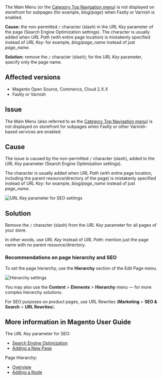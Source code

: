 The Main Menu (or the [Category Top Navigation menu](https://docs.magento.com/m2/ce/user_guide/catalog/navigation-top.html)) is not displayed on storefront for subpages (for example, _blog/page_) when Fastly or Varnish is enabled.

__Cause:__ the non-permitted `` / `` character&nbsp;(slash) in the _URL Key_ parameter of the page (Search Engine Optimization settings). The character is usually added when _URL Path_ (with entire page location) is mistakenly specified instead of _URL Key_: for example, _blog/page\_name_ instead of just _page\_name_.

__Solution:__ remove the `` / `` character&nbsp;(slash); for the _URL Key_ parameter, specify only the page name.

## Affected versions

*   Magento Open Source, Commerce, Cloud 2.X.X
*   Fastly or Varnish

## Issue

The Main Menu (also referred to as the [Category Top Navigation menu](https://docs.magento.com/m2/ce/user_guide/catalog/navigation-top.html)) is not displayed on storefront for subpages when Fastly or other Varnish-based services are enabled.

## Cause

The issue is caused by the non-permitted `` / `` character (slash), added to the _URL Key_ parameter (Search Engine Optimization settings).

The character is usually added when _URL Path_ (with entire page location, including the parent resource/directory of the page) is mistakenly specified instead of _URL Key_: for example, _blog/page\_name_ instead of just _page\_name_.

![URL Key parameter for SEO settings](https://support.magento.com/hc/article_attachments/115004301374/seo_url_key.png)

## Solution

Remove the `` / `` character&nbsp;(slash) from the _URL Key_ parameter for all pages of your store.

In other words, use _URL Key_ instead of _URL Path_: mention just the page name with no parent resource/directory.

### <span class="wysiwyg-color-orange120">Recommendations on page hierarchy and SEO</span>

To set the page hierarchy, use the __Hierarchy__ section of the Edit Page menu.

![Hierarchy settings](https://support.magento.com/hc/article_attachments/115004308814/hierarchy_hr.png)

You may also use the __Content__ &gt; __Elements__ &gt; __Hierarchy__ menu — for more complex hierarchy solutions.

For SEO purposes on product pages, use URL Rewrites (__Marketing__ &gt; __SEO &amp; Search__ &gt; __URL Rewrites__).

## More information in Magento User Guide

The _URL Key_ parameter for SEO:

*   <a href="http://docs.magento.com/m2/ee/user_guide/catalog/categories-search-engine-optimization.html?Highlight=%22url%20key%22" rel="noopener">Search Engine Optimization</a>
*   <a href="http://docs.magento.com/m2/ee/user_guide/cms/page-add.html" rel="noopener">Adding a New Page</a>

Page Hierarchy:

*   <a href="http://docs.magento.com/m2/ee/user_guide/cms/page-hierarchy.html?Highlight=hierarchy" rel="noopener">Overview</a>
*   <a href="http://docs.magento.com/m2/ee/user_guide/cms/page-hierarchy-node-add.html?Highlight=hierarchy" rel="noopener">Adding a Node</a>